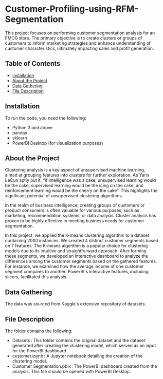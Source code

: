 # Customer-Profiling-using-RFM-Segmentation

This project focuses on performing customer segmentation analysis for an FMCG store. The primary objective is to create clusters or groups of customers to inform marketing strategies and enhance understanding of customer characteristics, ultimately impacting sales and profit generation.

## Table of Contents

<ul>
    <li><a href="#installation">Installation</a></li>
    <li><a href="#about-the-project">About the Project</a></li>
    <li><a href="#data-gathering">Data Gathering</a></li>
    <li><a href="#file-description">File Description</a></li>
</ul>


## Installation

To run the code, you need the following:

<ul>
    <li>⁠Python 3 and above</li>
    <li>pandas</li>
    <li>sklearn</li>
    <li>⁠PowerBI Desktop (for visualization purposes)</li>
</ul>


## About the Project

Clustering analysis is a key aspect of unsupervised machine learning, aimed at grouping features into clusters for further exploration. As Yann LeCun aptly put it, “if intelligence was a cake, unsupervised learning would be the cake, supervised learning would be the icing on the cake, and reinforcement learning would be the cherry on the cake”. This highlights the significant potential of unsupervised clustering algorithms.

In the realm of business intelligence, creating groups of customers or product consumers is often valuable for various purposes, such as marketing, recommendation systems, or data analysis. Cluster analysis has proven to be highly effective in meeting business needs for customer segmentation.

In this project, we applied the K-means clustering algorithm to a dataset containing 2000 instances. We created 4 distinct customer segments based on 7 features. The K-means algorithm is a popular choice for clustering models due to its intuitive and straightforward approach. After forming these segments, we developed an interactive dashboard to analyze the differences among the customer segments based on the gathered features. For instance, we examined how the average income of one customer segment compares to another. PowerBI's interactive features, including slicers, facilitated this analysis.

## Data Gathering

The data was sourced from Kaggle's extensive repository of datasets.

## File Description

The folder contains the following:

- ⁠⁠Datasets ⁠: This folder contains the original dataset and the dataset generated after creating the clustering model, which served as an input for the PowerBI dashboard.
- customer.ipynb ⁠: A Jupyter notebook detailing the creation of the clustering model.
- Customer Segmentation.pbix ⁠: The PowerBI dashboard created from the analysis. This file should be opened with PowerBI Desktop.
